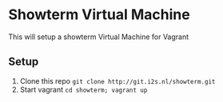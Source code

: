 # Showterm Virtual Machine
This will setup a showterm Virtual Machine for Vagrant

## Setup
1. Clone this repo `git clone http://git.i2s.nl/showterm.git`
2. Start vagrant `cd showterm; vagrant up`
